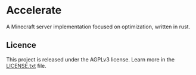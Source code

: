 # Accelerate

A Minecraft server implementation focused on optimization, written in rust.

## Licence

This project is released under the AGPLv3 license. Learn more in the [LICENSE.txt](LICENCE.txt) file.
